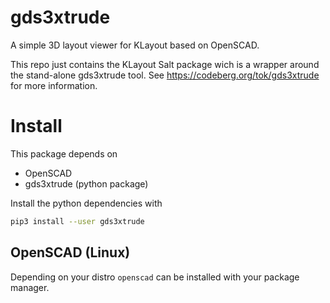 # gds3xtrude
A simple 3D layout viewer for KLayout based on OpenSCAD.

This repo just contains the KLayout Salt package wich is a wrapper around the stand-alone gds3xtrude tool.
See https://codeberg.org/tok/gds3xtrude for more information.

# Install
This package depends on
* OpenSCAD
* gds3xtrude (python package)

Install the python dependencies with
```sh
pip3 install --user gds3xtrude
```

## OpenSCAD (Linux)
Depending on your distro `openscad` can be installed with your package manager.
